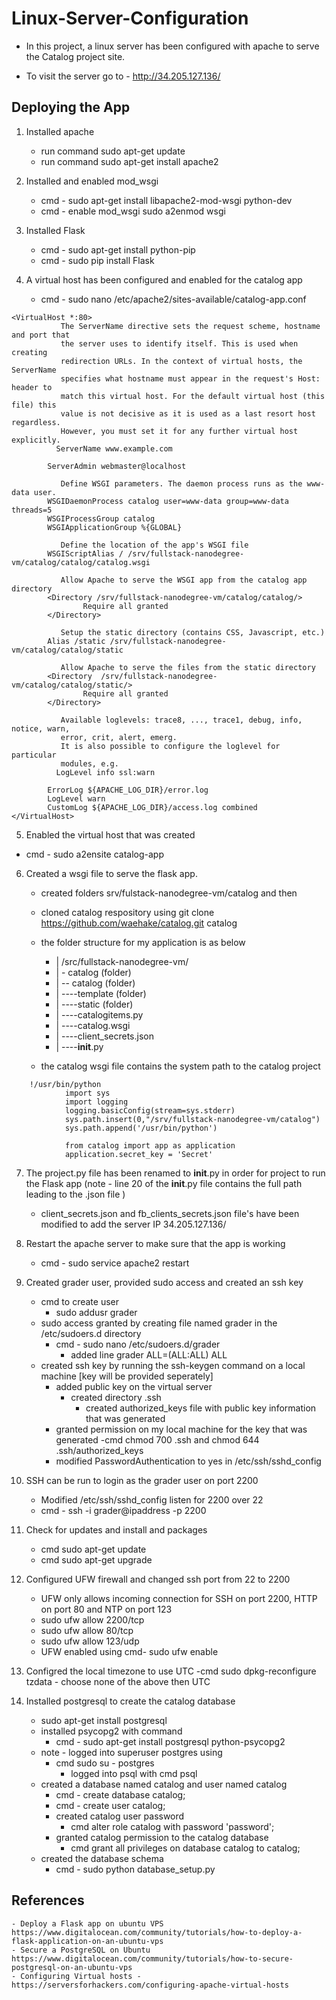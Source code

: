 # Linux-Server-Configuration

- In this project, a linux server has been configured with apache to serve the Catalog project site.

- To visit the server go to - http://34.205.127.136/

## Deploying the App 

1. Installed apache 
    - run command sudo apt-get update
    - run command sudo apt-get install apache2
2. Installed and enabled mod_wsgi 
    - cmd - sudo apt-get install libapache2-mod-wsgi python-dev
    - cmd - enable mod_wsgi sudo a2enmod wsgi

3. Installed Flask 
    - cmd - sudo apt-get install python-pip
    - cmd - sudo pip install Flask

4. A virtual host has been configured and enabled for the catalog app
    - cmd - sudo nano /etc/apache2/sites-available/catalog-app.conf

```
<VirtualHost *:80>
           The ServerName directive sets the request scheme, hostname and port that
           the server uses to identify itself. This is used when creating
           redirection URLs. In the context of virtual hosts, the ServerName
           specifies what hostname must appear in the request's Host: header to
           match this virtual host. For the default virtual host (this file) this
           value is not decisive as it is used as a last resort host regardless.
           However, you must set it for any further virtual host explicitly.
          ServerName www.example.com

        ServerAdmin webmaster@localhost

           Define WSGI parameters. The daemon process runs as the www-data user.
        WSGIDaemonProcess catalog user=www-data group=www-data threads=5
        WSGIProcessGroup catalog
        WSGIApplicationGroup %{GLOBAL}

           Define the location of the app's WSGI file
        WSGIScriptAlias / /srv/fullstack-nanodegree-vm/catalog/catalog/catalog.wsgi

           Allow Apache to serve the WSGI app from the catalog app directory
        <Directory /srv/fullstack-nanodegree-vm/catalog/catalog/>
                Require all granted
        </Directory>

           Setup the static directory (contains CSS, Javascript, etc.)
        Alias /static /srv/fullstack-nanodegree-vm/catalog/catalog/static

           Allow Apache to serve the files from the static directory
        <Directory  /srv/fullstack-nanodegree-vm/catalog/catalog/static/>
                Require all granted
        </Directory>

           Available loglevels: trace8, ..., trace1, debug, info, notice, warn,
           error, crit, alert, emerg.
           It is also possible to configure the loglevel for particular
           modules, e.g.
          LogLevel info ssl:warn

        ErrorLog ${APACHE_LOG_DIR}/error.log
        LogLevel warn
        CustomLog ${APACHE_LOG_DIR}/access.log combined
</VirtualHost>
```

5. Enabled the virtual host that was created 
 - cmd - sudo a2ensite catalog-app

6. Created a wsgi file to serve the flask app. 
    - created folders srv/fulstack-nanodegree-vm/catalog and then
    - cloned catalog respository using git clone https://github.com/waehake/catalog.git catalog
    - the folder structure for my application is as below 
      -  | /src/fullstack-nanodegree-vm/
      -  | - catalog (folder)
      -  | -- catalog (folder)
      -  |   ----template (folder)
      -  |   ----static (folder)
      -  |   ----catalogitems.py 
      -  |   ----catalog.wsgi
      -  |   ----client_secrets.json
      -  |   ----__init__.py  
   

    - the catalog wsgi file contains the system path to the catalog project 
```
    !/usr/bin/python
            import sys
            import logging
            logging.basicConfig(stream=sys.stderr)
            sys.path.insert(0,"/srv/fullstack-nanodegree-vm/catalog")
            sys.path.append('/usr/bin/python')

            from catalog import app as application
            application.secret_key = 'Secret'
```

7. The project.py file has been renamed to __init__.py in order for project to run the Flask app 
(note - line 20 of the __init__.py file contains the full path leading to the .json file )
    - client_secrets.json and fb_clients_secrets.json file's have been modified to add the server IP 34.205.127.136/
    
8. Restart the apache server to make sure that the app is working 
    - cmd - sudo service apache2 restart 

9. Created grader user, provided sudo access and created an ssh key 
    - cmd to create user
        - sudo addusr grader 
    - sudo access granted by creating file named grader in the /etc/sudoers.d directory 
        - cmd - sudo nano /etc/sudoers.d/grader 
            - added line grader ALL=(ALL:ALL) ALL 
    - created ssh key by running the ssh-keygen command on a local machine [key will be provided seperately]
        - added public key on the virtual server 
            - created directory .ssh 
                - created authorized_keys file with public key information that was generated 
        - granted permission on my local machine for the key that was generated 
            -cmd chmod 700 .ssh and chmod 644 .ssh/authorized_keys 
        - modified PasswordAuthentication to yes in /etc/ssh/sshd_config 
10. SSH can be run to login as the grader user on port 2200
    - Modified /etc/ssh/sshd_config listen for 2200 over 22
    - cmd - ssh -i <key location> grader@ipaddress -p 2200
    

11. Check for updates and install and packages
    - cmd sudo apt-get update 
    - cmd sudo apt-get upgrade 

12. Configured UFW firewall and changed ssh port from 22 to 2200
    - UFW only allows incoming connection for SSH on port 2200, HTTP on port 80 and NTP on port 123
    - sudo ufw allow 2200/tcp
    - sudo ufw allow 80/tcp
    - sudo ufw allow 123/udp 
    - UFW enabled using cmd- sudo ufw enable 

13. Configred the local timezone to use UTC
    -cmd sudo dpkg-reconfigure tzdata
        - choose none of the above then UTC 

14. Installed postgresql to create the catalog database 
    - sudo apt-get install postgresql 
    - installed psycopg2 with command 
        - cmd - sudo apt-get install postgresql python-psycopg2 
    * note - logged into superuser postgres using 
        - cmd sudo su - postgres
            - logged into psql with cmd psql 
        
    - created a database named catalog and user named catalog 
        - cmd - create database catalog;
        - cmd - create user catalog; 
        - created catalog user password 
            - cmd alter role catalog with password 'password';
        - granted catalog permission to the catalog database 
            - cmd grant all privileges on database catalog to catalog; 
    - created the database schema 
        - cmd - sudo python database_setup.py
## References 
    - Deploy a Flask app on ubuntu VPS https://www.digitalocean.com/community/tutorials/how-to-deploy-a-flask-application-on-an-ubuntu-vps
    - Secure a PostgreSQL on Ubuntu https://www.digitalocean.com/community/tutorials/how-to-secure-postgresql-on-an-ubuntu-vps 
    - Configuring Virtual hosts - https://serversforhackers.com/configuring-apache-virtual-hosts
